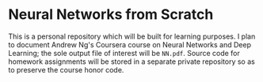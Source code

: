 # Neural Networks from Scratch
This is a personal repository which will be built for learning purposes. 
I plan to document Andrew Ng's Coursera course on Neural Networks and Deep Learning; the sole output file of interest will be `NN.pdf`. Source code for homework assignments will be stored in a separate private repository so as to preserve the course honor code.
